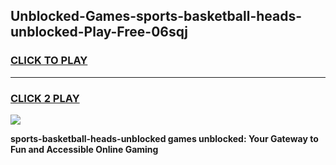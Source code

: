
## Unblocked-Games-sports-basketball-heads-unblocked-Play-Free-06sqj
<h3>
<a href="https://premium76.site?title=sports-basketball-heads-unblocked&ref=12A">CLICK TO PLAY</a></h3>
<hr>

<h3>
<a href="https://premium76.site?title=sports-basketball-heads-unblocked&ref=12A">CLICK 2 PLAY</a>
  
</h3>

<a href="https://premium76.site?title=sports-basketball-heads-unblocked&ref=12A"><img src="https://clearcache.store/games.png"></a>


**sports-basketball-heads-unblocked games unblocked: Your Gateway to Fun and Accessible Online Gaming**
